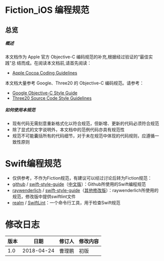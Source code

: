 # Fiction_iOS 编程规范

## 总览

##### 概述

本文档作为 Apple 官方 Objective-C 编码规范的补充,根据经过验证的“最佳实践”总 结而成。在阅读本文档前,请首先阅读：

- [Apple Cocoa Coding Guidelines](http://developer.apple.com/library/mac/#documentation/Cocoa/Conceptual/CodingGuidelines/CodingGuidelines.html)

本文档大量参考 Google、Three20 的 Objective-C 编码规范。请参考：

- [Google Objective-C Style Guide](http://google-styleguide.googlecode.com/svn/trunk/objcguide.xml)
- [Three20 Source Code Style Guidelines](http://three20.info/article/2010-10-24-Three20-Style-Guide)

##### 如何使用本规范
- 现有代码无需刻意重新格式化以符合规范，但新增、更新的代码必须符合规范
- 除了显式的文字说明外，本文档中的范例代码亦具有规范性
- 规范不可能囊括所有的代码细节，对于未在规范中体现的代码规则，应遵循一致性原则

# Swift编程规范

* 仅供参考，不作为Fiction规范，有建议可以经过讨论后转为Fiction规范：
* [github](https://github.com/github) / [swift-style-guide](https://github.com/github/swift-style-guide)（[中文版](https://github.com/Artwalk/swift-style-guide/blob/master/README_CN.md)）：Github所使用的Swift编程规范
* [raywenderlich](https://github.com/raywenderlich) / [swift-style-guide](https://github.com/raywenderlich/swift-style-guide)（[其他修改版](https://github.com/kevindelord/swift-style-guide/)）：raywenderlich所使用的规范，修改版中提供swiftlint文件
* [realm](https://github.com/realm) / [SwiftLint](https://github.com/realm/SwiftLint)：一个命令行工具，用于检查Swift规范

# 修改日志
版本   | 日期        | 修订人 | 修改内容
------|------------|--------|---------------------
1.0   | 2018-04-24 | 曹理鹏  | 初版
